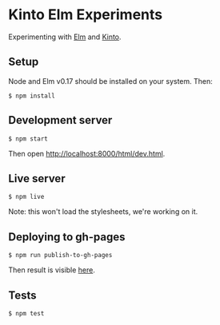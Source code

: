 # Kinto Elm Experiments

Experimenting with [Elm](elm-lang.org) and [Kinto](http://www.kinto-storage.org/).

## Setup

Node and Elm v0.17 should be installed on your system. Then:

```
$ npm install
```

## Development server

```
$ npm start
```

Then open [http://localhost:8000/html/dev.html](http://localhost:8000/html/dev.html).

## Live server

```
$ npm live
```

Note: this won't load the stylesheets, we're working on it.

## Deploying to gh-pages

```
$ npm run publish-to-gh-pages
```

Then result is visible [here](https://n1k0.github.io/kinto-elm-experiments).

## Tests

```
$ npm test
```
